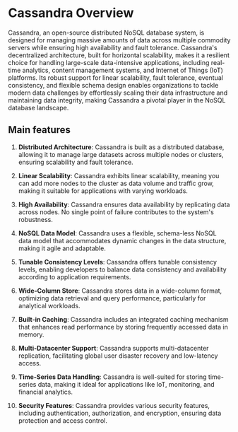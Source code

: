 # Cassandra Overview

Cassandra, an open-source distributed NoSQL database system, is designed for managing massive amounts of data across multiple commodity servers while ensuring high availability and fault tolerance. Cassandra's decentralized architecture, built for horizontal scalability, makes it a resilient choice for handling large-scale data-intensive applications, including real-time analytics, content management systems, and Internet of Things (IoT) platforms. Its robust support for linear scalability, fault tolerance, eventual consistency, and flexible schema design enables organizations to tackle modern data challenges by effortlessly scaling their data infrastructure and maintaining data integrity, making Cassandra a pivotal player in the NoSQL database landscape.

## Main features

1. **Distributed Architecture**: Cassandra is built as a distributed database, allowing it to manage large datasets across multiple nodes or clusters, ensuring scalability and fault tolerance.

2. **Linear Scalability**: Cassandra exhibits linear scalability, meaning you can add more nodes to the cluster as data volume and traffic grow, making it suitable for applications with varying workloads.

3. **High Availability**: Cassandra ensures data availability by replicating data across nodes. No single point of failure contributes to the system's robustness.

4. **NoSQL Data Model**: Cassandra uses a flexible, schema-less NoSQL data model that accommodates dynamic changes in the data structure, making it agile and adaptable.

5. **Tunable Consistency Levels**: Cassandra offers tunable consistency levels, enabling developers to balance data consistency and availability according to application requirements.

6. **Wide-Column Store**: Cassandra stores data in a wide-column format, optimizing data retrieval and query performance, particularly for analytical workloads.

7. **Built-in Caching**: Cassandra includes an integrated caching mechanism that enhances read performance by storing frequently accessed data in memory.

8. **Multi-Datacenter Support**: Cassandra supports multi-datacenter replication, facilitating global user disaster recovery and low-latency access.

9. **Time-Series Data Handling**: Cassandra is well-suited for storing time-series data, making it ideal for applications like IoT, monitoring, and financial analytics.

10. **Security Features**: Cassandra provides various security features, including authentication, authorization, and encryption, ensuring data protection and access control.

